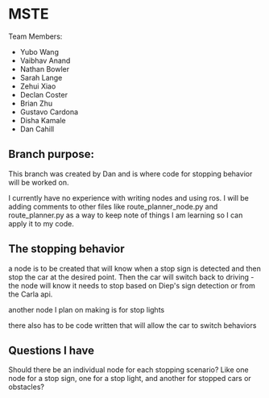 # MSTE
Team Members:  
  
  - Yubo Wang
  - Vaibhav Anand
  - Nathan Bowler
  - Sarah Lange
  - Zehui Xiao
  - Declan Coster
  - Brian Zhu
  - Gustavo Cardona
  - Disha Kamale
  - Dan Cahill
  
  
 ## Branch purpose:

 This branch was created by Dan and is where code for stopping behavior will be worked on.  
 
 I currently have no experience with writing nodes and using ros. I will be adding comments to other
 files like route_planner_node.py and route_planner.py as a way to keep note of things I am learning so I can apply it to my code. 

## The stopping behavior

a node is to be created that will know when a stop sign is detected and then stop the car at the desired point.  Then the car will switch back to driving
  -the node will know it needs to stop based on Diep's sign detection or from the Carla api.  

another node I plan on making is for stop lights

there also has to be code written that will allow the car to switch behaviors


## Questions I have

Should there be an individual node for each stopping scenario? Like one node for a stop sign, one for a stop light, and another for stopped cars or obstacles?


 
